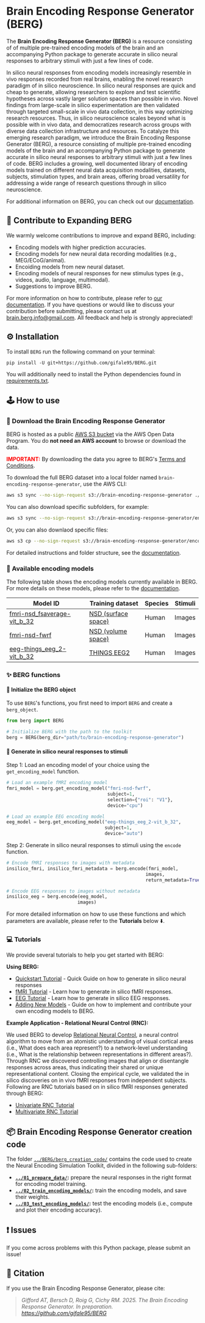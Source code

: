 # Brain Encoding Response Generator (BERG)

The **Brain Encoding Response Generator (BERG)** is a resource consisting of of multiple pre-trained encoding models of the brain and an accompanying Python package to generate accurate in silico neural responses to arbitrary stimuli with just a few lines of code.

In silico neural responses from encoding models increasingly resemble in vivo responses recorded from real brains, enabling the novel research paradigm of in silico neuroscience. In silico neural responses are quick and cheap to generate, allowing researchers to explore and test scientific hypotheses across vastly larger solution spaces than possible in vivo. Novel findings from large-scale in silico experimentation are then validated through targeted small-scale in vivo data collection, in this way optimizing research resources. Thus, in silico neuroscience scales beyond what is possible with in vivo data, and democratizes research across groups with diverse data collection infrastructure and resources. To catalyze this emerging research paradigm, we introduce the Brain Encoding Response Generator (BERG), a resource consisting of multiple pre-trained encoding models of the brain and an accompanying Python package to generate accurate in silico neural responses to arbitrary stimuli with just a few lines of code. BERG includes a growing, well documented library of encoding models trained on different neural data acquisition modalities, datasets, subjects, stimulation types, and brain areas, offering broad versatility for addressing a wide range of research questions through in silico neuroscience.

For additional information on BERG, you can check out our [documentation][documentation].



## 🤝 Contribute to Expanding BERG

We warmly welcome contributions to improve and expand BERG, including:
- Encoding models with higher prediction accuracies.
- Encoding models for new neural data recording modalities (e.g., MEG/ECoG/animal).
- Encoiding models from new neural dataset.
- Encoding models of neural responses for new stimulus types (e.g., videos, audio, language, multimodal).
- Suggestions to improve BERG.

For more information on how to contribute, please refer to [our documentation][berg_contribute]. If you have questions or would like to discuss your contribution before submitting, please contact us at brain.berg.info@gmail.com. All feedback and help is strongly appreciated!



## ⚙️ Installation

To install `BERG` run the following command on your terminal:

```shell
pip install -U git+https://github.com/gifale95/BERG.git
```

You will additionally need to install the Python dependencies found in [requirements.txt][requirements].



## 🕹️ How to use

### 🧰 Download the Brain Encoding Response Generator


BERG is hosted as a public [AWS S3 bucket](https://brain-encoding-response-generator.s3.us-west-2.amazonaws.com/index.html) via the AWS Open Data Program. You do **not need an AWS account** to browse or download the data.

<font color='red'><b>IMPORTANT:</b></font> By downloading the data you agree to BERG's [Terms and Conditions](https://brain-encoding-response-generator.readthedocs.io/en/latest/about/terms_and_conditions.html).

To download the full BERG dataset into a local folder named `brain-encoding-response-generator`, use the AWS CLI:

```bash
aws s3 sync --no-sign-request s3://brain-encoding-response-generator ./brain-encoding-response-generator
```

You can also download specific subfolders, for example:

```bash
aws s3 sync --no-sign-request s3://brain-encoding-response-generator/encoding_models/modality-fmri ./modality-fmri
```

Or, you can also downlaod specific files:

```bash
aws s3 cp --no-sign-request s3://brain-encoding-response-generator/encoding_models/../model_weights.npy ./modality-fmri
```

For detailed instructions and folder structure, see the [documentation](https://brain-encoding-response-generator.readthedocs.io/en/latest/data_storage.html#).


### 🧠 Available encoding models

The following table shows the encoding models currently available in BERG. For more details on these models, please refer to the [documentation][model_cards].

| Model ID | Training dataset | Species | Stimuli |
|----------|------------------|---------|---------|
| [fmri-nsd_fsaverage-vit_b_32][fmri-nsd_fsaverage-vit_b_32] | [NSD (surface space)][allen] | Human | Images |
| [fmri-nsd-fwrf][fmri-nsd-fwrf] | [NSD (volume space)][allen] | Human | Images |
| [eeg-things_eeg_2-vit_b_32][eeg-things_eeg_2-vit_b_32] | [THINGS EEG2][THINGS EEG2] | Human | Images |
 


### ✨ BERG functions

#### 🔹 Initialize the BERG object

To use `BERG`'s functions, you first need to import `BERG` and create a `berg_object`.

```python
from berg import BERG

# Initialize BERG with the path to the toolkit
berg = BERG(berg_dir="path/to/brain-encoding-response-generator")
```
#### 🔹 Generate in silico neural responses to stimuli

Step 1: Load an encoding model of your choice using the `get_encoding_model` function.

```python
# Load an example fMRI encoding model
fmri_model = berg.get_encoding_model("fmri-nsd-fwrf", 
                                     subject=1,
                                     selection={"roi": "V1"},
                                     device="cpu")

# Load an example EEG encoding model
eeg_model = berg.get_encoding_model("eeg-things_eeg_2-vit_b_32",
                                    subject=1,
                                    device="auto")

```

Step 2: Generate in silico neural responses to stimuli using the `encode` function.

```python
# Encode fMRI responses to images with metadata
insilico_fmri, insilico_fmri_metadata = berg.encode(fmri_model,
                                                   images,
                                                   return_metadata=True)  # if needed

# Encode EEG responses to images without metadata
insilico_eeg = berg.encode(eeg_model,
                          images)
```

For more detailed information on how to use these functions and which parameters are available, please refer to the **Tutorials** below ⬇️.


### 💻 Tutorials

We provide several tutorials to help you get started with BERG:

**Using BERG:**
- [Quickstart Tutorial](https://drive.google.com/file/d/1JS4um1eS4Ml983lUNQgEw4544_Lc5Qn0/view?usp=drive_link) - Quick Guide on how to generate in silico neural responses
- [fMRI Tutorial](https://drive.google.com/file/d/1w4opmM9h8Oe1NWlwIDuLuDIGuIXj9UaV/view?usp=drive_link) - Learn how to generate in silico fMRI responses.
- [EEG Tutorial](https://drive.google.com/file/d/1uF5nr1pyg0_my3gULj3w5y0nuq5gZjhL/view?usp=drive_link) - Learn how to generate in silico EEG responses.
- [Adding New Models](https://drive.google.com/file/d/1nBxEiJATzJdWwfzRPmyai2G76HkeBhAU/view?usp=drive_link) - Guide on how to implement and contribute your own encoding models to BERG.

**Example Application - Relational Neural Control (RNC):**

We used BERG to develop [Relational Neural Control](https://github.com/gifale95/RNC), a neural control algorithm to move from an atomistic understanding of visual cortical areas (i.e., What does each area represent?) to a network-level understanding (i.e., What is the relationship between representations in different areas?). Through RNC we discovered controlling images that align or disentangle responses across areas, thus indicating their shared or unique representational content. Closing the empirical cycle, we validated the in silico discoveries on in vivo fMRI responses from independent subjects. Following are RNC tutorials based on in silico fMRI responses generated through BERG:

- [Univariate RNC Tutorial](https://colab.research.google.com/drive/1QpMSlvKZMLrDNeESdch6AlQ3qKsM1isO?usp=sharing) 
- [Multivariate RNC Tutorial](https://colab.research.google.com/drive/1bEKCzkjNfM-jzxRj-JX2zxB17XBouw23?usp=sharing) 



## 📦 Brain Encoding Response Generator creation code

The folder [`../BERG/berg_creation_code/`][berg_creation_code] contains the code used to create the Neural Encoding Simulation Toolkit, divided in the following sub-folders:

* **[`../01_prepare_data/`][prepare_data]:** prepare the neural responses in the right format for encoding model training.
* **[`../02_train_encoding_models/`][train_encoding]:** train the encoding models, and save their weights.
* **[`../03_test_encoding_models/`][test_encoding]:** test the encoding models (i.e., compute and plot their encoding accuracy).



## ❗ Issues

If you come across problems with this Python package, please submit an issue!



## 📜 Citation

If you use the Brain Encoding Response Generator, please cite:

> *Gifford AT, Bersch D, Roig G, Cichy RM. 2025. The Brain Encoding Response Generator. In preparation. https://github.com/gifale95/BERG*


[documentation]: https://brain-encoding-response-generator.readthedocs.io/en/latest/
[berg_structure]: https://brain-encoding-response-generator.readthedocs.io/en/latest/data_storage.html#
[model_cards]: https://brain-encoding-response-generator.readthedocs.io/en/latest/models/overview.html
[berg_contribute]: https://brain-encoding-response-generator.readthedocs.io/en/latest/contribution.html
[nsd]: https://naturalscenesdataset.org/
[allen]: https://www.nature.com/articles/s41593-021-00962-x
[requirements]: https://github.com/gifale95/BERG/blob/main/requirements.txt
[rclone]: https://rclone.org/
[guide]: https://noisyneuron.github.io/nyu-hpc/transfer.html


[get_encoding_model]: https://github.com/gifale95/BERG/blob/main/berg/berg.py#L207
[encode]: https://github.com/gifale95/BERG/blob/main/berg/berg.py#L321
[load_insilico_neural_responses]: https://github.com/gifale95/BERG/blob/main/berg/berg.py#L551


[fmri-nsd_fsaverage-vit_b_32]: https://brain-encoding-response-generator.readthedocs.io/en/latest/models/model_cards/fmri-nsd_fsaverage-vit_b_32.html
[fmri-nsd-fwrf]: https://brain-encoding-response-generator.readthedocs.io/en/latest/models/model_cards/fmri-nsd-fwrf.html
[eeg-things_eeg_2-vit_b_32]: https://brain-encoding-response-generator.readthedocs.io/en/latest/models/model_cards/eeg-things_eeg_2-vit_b_32.html
[THINGS EEG2]: https://doi.org/10.1016/j.neuroimage.2022.119754


[fmri_tutorial_colab]: https://colab.research.google.com/drive/1W9Sroz2Y0eTYfyhVrAJwe50GGHHAGBdE?usp=drive_link
[eeg_tutorial_colab]: https://colab.research.google.com/drive/10NSRBrJ390vuaPyRWq5fDBIA4NNAUlTk?usp=drive_link
[fmri_tutorial_jupyter]: https://github.com/gifale95/BERG/blob/main/tutorials/berg_fmri_tutorial.ipynb
[eeg_tutorial_jupyter]: https://github.com/gifale95/BERG/blob/main/tutorials/berg_eeg_tutorial.ipynb
[uni_rnc_colab]: https://colab.research.google.com/drive/1QpMSlvKZMLrDNeESdch6AlQ3qKsM1isO?usp=sharing
[multi_rnc_colab]: https://colab.research.google.com/drive/1bEKCzkjNfM-jzxRj-JX2zxB17XBouw23?usp=sharing
[uni_rnc_jupyter]: https://github.com/gifale95/RNC/blob/main/tutorials/univariate_rnc_tutorial.ipynb
[multi_rnc_jupyter]: https://github.com/gifale95/RNC/blob/main/tutorials/multivariate_rnc_tutorial.ipynb
[berg_creation_code]: https://github.com/gifale95/BERG/tree/main/berg_creation_code/
[prepare_data]: https://github.com/gifale95/BERG/tree/main/berg_creation_code/01_prepare_data
[train_encoding]: https://github.com/gifale95/BERG/tree/main/berg_creation_code/02_train_encoding_models
[test_encoding]: https://github.com/gifale95/BERG/tree/main/berg_creation_code/03_test_encoding_models
[metadata]: https://github.com/gifale95/BERG/tree/main/berg_creation_code/03_create_metadata
[synthesize]: https://github.com/gifale95/BERG/tree/main/berg_creation_code/04_synthesize_neural_responses
